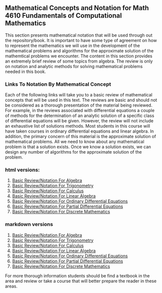 ## Mathematical Concepts and Notation for Math 4610 Fundamentals of Computational Mathematics

This section presents mathematical notation that will be used through out the repository/book. It is important to have some type
of agreement on how to represent the mathematics we will use in the development of the mathematical problems and algorithms for
the approximate solution of the mathemtical problems we encounter. The content in this section provides an extremely brief 
review of some topics from algebra. The review is only on notation and analytic methods for solving mathematical problems needed 
in this book.

### Links To Notation By Mathematical Concept

Each of the following links will take you to a basic review of mathematical concepts that will be used in this text. The reviews
are basic and should not be considered as a thorough presentation of the material being reviewed. For example, in the reviews
associated with differential equations a couple of methods for the determination of an analytic solution of a specific class of
differential equations will be given. However, the review will not include an exhaustive list of solutions methods. Most
students in this course will have taken courses in ordinary differential equations and linear algebra. In addition, the
primary concern of this material is the approximate solution of mathematical problems. All we need to know about any
mathematical problem is that a solution exists. Once we know a solution exists, we can design any number of algorithms for the
approximate solution of the problem.

### html versions:

1. [Basic Review/Notation For Algebra](https://jvkoebbe.github.io/math4610/basicReview/algebra.html)
2. [Basic Review/Notation For Trigonometry](https://jvkoebbe.github.io/math4610/basicReview/trigonometry.html)
3. [Basic Review/Notation For Calculus](https://jvkoebbe.github.io/math4610/basicReview/calculus.html)
4. [Basic Review/Notation For Linear Algebra](https://jvkoebbe.github.io/math4610/basicReview/linalg.html)
5. [Basic Review/Notation For Ordinary Differential Equations](https://jvkoebbe.github.io/math4610/basicReview/ode.html)
6. [Basic Review/Notation For Partial Differential Equations](https://jvkoebbe.github.io/math4610/basicReview/pde.html)
7. [Basic Review/Notation For Discrete Mathematics](https://jvkoebbe.github.io/math4610/basicReview/discrete.html)

### markdown versions

1. [Basic Review/Notation For Algebra](https://jvkoebbe.github.io/math4610/basicReview/algebra)
2. [Basic Review/Notation For Trigonometry](https://jvkoebbe.github.io/math4610/basicReview/trigonometry)
3. [Basic Review/Notation For Calculus](https://jvkoebbe.github.io/math4610/basicReview/calculus)
4. [Basic Review/Notation For Linear Algebra](https://jvkoebbe.github.io/math4610/basicReview/linalg)
5. [Basic Review/Notation For Ordinary Differential Equations](https://jvkoebbe.github.io/math4610/basicReview/ode)
6. [Basic Review/Notation For Partial Differential Equations](https://jvkoebbe.github.io/math4610/basicReview/pde)
7. [Basic Review/Notation For Discrete Mathematics](https://jvkoebbe.github.io/math4610/basicReview/discrete)

For more thorough information students should be find a textbook in the area and review or take a course that will better
prepare the reader in these areas.

